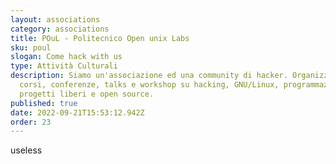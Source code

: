 ```yaml
---
layout: associations
category: associations
title: POuL - Politecnico Open unix Labs
sku: poul
slogan: Come hack with us
type: Attività Culturali
description: Siamo un'associazione ed una community di hacker. Organizziamo
  corsi, conferenze, talks e workshop su hacking, GNU/Linux, programmazione e
  progetti liberi e open source.
published: true
date: 2022-09-21T15:53:12.942Z
order: 23
---
```

useless